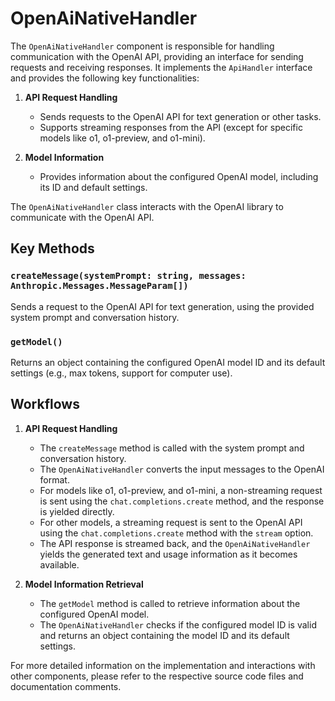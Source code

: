 # OpenAiNativeHandler

The `OpenAiNativeHandler` component is responsible for handling communication with the OpenAI API, providing an interface for sending requests and receiving responses. It implements the `ApiHandler` interface and provides the following key functionalities:

1. **API Request Handling**
   - Sends requests to the OpenAI API for text generation or other tasks.
   - Supports streaming responses from the API (except for specific models like o1, o1-preview, and o1-mini).

2. **Model Information**
   - Provides information about the configured OpenAI model, including its ID and default settings.

The `OpenAiNativeHandler` class interacts with the OpenAI library to communicate with the OpenAI API.

## Key Methods

### `createMessage(systemPrompt: string, messages: Anthropic.Messages.MessageParam[])`
Sends a request to the OpenAI API for text generation, using the provided system prompt and conversation history.

### `getModel()`
Returns an object containing the configured OpenAI model ID and its default settings (e.g., max tokens, support for computer use).

## Workflows

1. **API Request Handling**
   - The `createMessage` method is called with the system prompt and conversation history.
   - The `OpenAiNativeHandler` converts the input messages to the OpenAI format.
   - For models like o1, o1-preview, and o1-mini, a non-streaming request is sent using the `chat.completions.create` method, and the response is yielded directly.
   - For other models, a streaming request is sent to the OpenAI API using the `chat.completions.create` method with the `stream` option.
   - The API response is streamed back, and the `OpenAiNativeHandler` yields the generated text and usage information as it becomes available.

2. **Model Information Retrieval**
   - The `getModel` method is called to retrieve information about the configured OpenAI model.
   - The `OpenAiNativeHandler` checks if the configured model ID is valid and returns an object containing the model ID and its default settings.

For more detailed information on the implementation and interactions with other components, please refer to the respective source code files and documentation comments.
